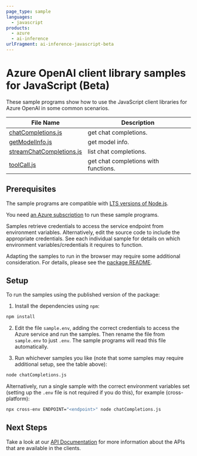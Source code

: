 ```yaml
---
page_type: sample
languages:
  - javascript
products:
  - azure
  - ai-inference
urlFragment: ai-inference-javascript-beta
---
```


# Azure OpenAI client library samples for JavaScript (Beta)

These sample programs show how to use the JavaScript client libraries for Azure OpenAI in some common scenarios.

| **File Name**                                     | **Description**                      |
| ------------------------------------------------- | ------------------------------------ |
| [chatCompletions.js][chatcompletions]             | get chat completions.                |
| [getModelInfo.js][getmodelinfo]                   | get model info.                      |
| [streamChatCompletions.js][streamchatcompletions] | list chat completions.               |
| [toolCall.js][toolcall]                           | get chat completions with functions. |

## Prerequisites

The sample programs are compatible with [LTS versions of Node.js](https://github.com/nodejs/release#release-schedule).

You need [an Azure subscription][freesub] to run these sample programs.

Samples retrieve credentials to access the service endpoint from environment variables. Alternatively, edit the source code to include the appropriate credentials. See each individual sample for details on which environment variables/credentials it requires to function.

Adapting the samples to run in the browser may require some additional consideration. For details, please see the [package README][package].

## Setup

To run the samples using the published version of the package:

1. Install the dependencies using `npm`:

```bash
npm install
```

2. Edit the file `sample.env`, adding the correct credentials to access the Azure service and run the samples. Then rename the file from `sample.env` to just `.env`. The sample programs will read this file automatically.

3. Run whichever samples you like (note that some samples may require additional setup, see the table above):

```bash
node chatCompletions.js
```

Alternatively, run a single sample with the correct environment variables set (setting up the `.env` file is not required if you do this), for example (cross-platform):

```bash
npx cross-env ENDPOINT="<endpoint>" node chatCompletions.js
```

## Next Steps

Take a look at our [API Documentation][apiref] for more information about the APIs that are available in the clients.

[chatcompletions]: https://github.com/Azure/azure-sdk-for-js/blob/main/sdk/ai/ai-inference-rest/samples/v1-beta/javascript/chatCompletions.js
[getmodelinfo]: https://github.com/Azure/azure-sdk-for-js/blob/main/sdk/ai/ai-inference-rest/samples/v1-beta/javascript/getModelInfo.js
[streamchatcompletions]: https://github.com/Azure/azure-sdk-for-js/blob/main/sdk/ai/ai-inference-rest/samples/v1-beta/javascript/streamChatCompletions.js
[toolcall]: https://github.com/Azure/azure-sdk-for-js/blob/main/sdk/ai/ai-inference-rest/samples/v1-beta/javascript/toolCall.js
[apiref]: https://docs.microsoft.com/javascript
[freesub]: https://azure.microsoft.com/free/
[package]: https://github.com/Azure/azure-sdk-for-js/tree/main/sdk/ai/ai-inference-rest/README.md
